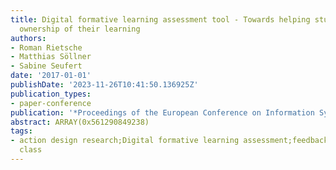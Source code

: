 ```yaml
---
title: Digital formative learning assessment tool - Towards helping students to take
  ownership of their learning
authors:
- Roman Rietsche
- Matthias Söllner
- Sabine Seufert
date: '2017-01-01'
publishDate: '2023-11-26T10:41:50.136925Z'
publication_types:
- paper-conference
publication: '*Proceedings of the European Conference on Information Systems (ECIS)*'
abstract: ARRAY(0x561290849238)
tags:
- action design research;Digital formative learning assessment;feedback;HIGHER education;large-scale
  class
---
```

